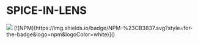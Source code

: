# SPICE-IN-LENS
<img src="https://img.shields.io/badge/License-MIT-blue.svg">
[![NPM](https://img.shields.io/badge/NPM-%23CB3837.svg?style=for-the-badge&logo=npm&logoColor=white)]()


